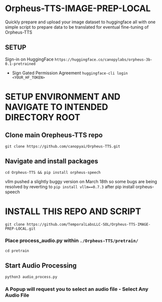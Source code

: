 # Orpheus-TTS-IMAGE-PREP-LOCAL
Quickly prepare and upload your image dataset to huggingface all with one simple script to prepare data to be translated for eventual fine-tuning of Orpheus-TTS

## SETUP

Sign-in on HuggingFace
`https://huggingface.co/canopylabs/orpheus-3b-0.1-pretrained`
  - Sign Gated Permission Agreement
`huggingface-cli login <YOUR_HF_TOKEN>`

# SETUP ENVIRONMENT AND NAVIGATE TO INTENDED DIRECTORY ROOT

## Clone main Orepheus-TTS repo
`git clone https://github.com/canopyai/Orpheus-TTS.git`

## Navigate and install packages
`cd Orpheus-TTS && pip install orpheus-speech`

vllm pushed a slightly buggy version on March 18th so some bugs are being resolved by reverting to `pip install vllm==0.7.3` after pip install orpheus-speech

# INSTALL THIS REPO AND SCRIPT

`git clone https://github.com/TemporalLabsLLC-SOL/Orpheus-TTS-IMAGE-PREP-LOCAL.git`

### Place process_audio.py within `./Orpheus-TTS/pretrain/`

`cd pretrain`

## Start Audio Processing

`python3 audio_process.py`

### A Popup will request you to select an audio file - Select Any Audio File
### 
